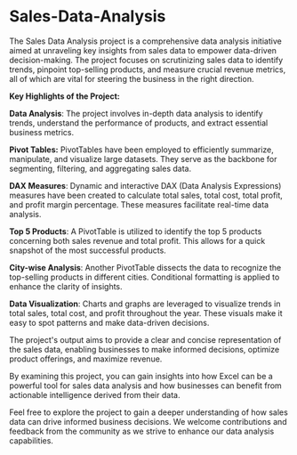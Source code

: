 # Sales-Data-Analysis
The Sales Data Analysis project is a comprehensive data analysis initiative aimed at unraveling key insights from sales data to empower data-driven decision-making. The project focuses on scrutinizing sales data to identify trends, pinpoint top-selling products, and measure crucial revenue metrics, all of which are vital for steering the business in the right direction.

**Key Highlights of the Project:**

**Data Analysis**: The project involves in-depth data analysis to identify trends, understand the performance of products, and extract essential business metrics.

**Pivot Tables:** PivotTables have been employed to efficiently summarize, manipulate, and visualize large datasets. They serve as the backbone for segmenting, filtering, and aggregating sales data.

**DAX Measures**: Dynamic and interactive DAX (Data Analysis Expressions) measures have been created to calculate total sales, total cost, total profit, and profit margin percentage. These measures facilitate real-time data analysis.

**Top 5 Products**: A PivotTable is utilized to identify the top 5 products concerning both sales revenue and total profit. This allows for a quick snapshot of the most successful products.

**City-wise Analysis**: Another PivotTable dissects the data to recognize the top-selling products in different cities. Conditional formatting is applied to enhance the clarity of insights.

**Data Visualization**: Charts and graphs are leveraged to visualize trends in total sales, total cost, and profit throughout the year. These visuals make it easy to spot patterns and make data-driven decisions.

The project's output aims to provide a clear and concise representation of the sales data, enabling businesses to make informed decisions, optimize product offerings, and maximize revenue. 

By examining this project, you can gain insights into how Excel can be a powerful tool for sales data analysis and how businesses can benefit from actionable intelligence derived from their data.

Feel free to explore the project to gain a deeper understanding of how sales data can drive informed business decisions. We welcome contributions and feedback from the community as we strive to enhance our data analysis capabilities.


